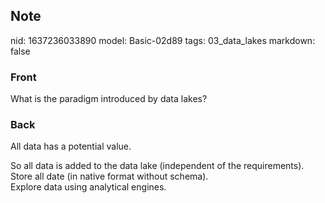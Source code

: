 ## Note
nid: 1637236033890
model: Basic-02d89
tags: 03_data_lakes
markdown: false

### Front
What is the paradigm introduced by data lakes?

### Back
All data has a potential value.
<div>
  So all data is added to the data lake (independent of the
  requirements).
</div>
<div>
  Store all date (in native format without schema).
</div>
<div>
  Explore data using analytical engines.
</div>
